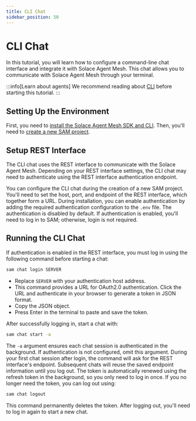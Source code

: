 ```yaml
---
title: CLI Chat
sidebar_position: 50
---
```


# CLI Chat

In this tutorial, you will learn how to configure a command-line chat interface and integrate it with Solace Agent Mesh. This chat allows you to communicate with Solace Agent Mesh through your terminal.

:::info[Learn about agents]
We recommend reading about [CLI](../concepts/cli.md) before starting this tutorial.
:::

## Setting Up the Environment

First, you need to [install the Solace Agent Mesh SDK and CLI](../getting-started/installation.md). Then, you'll need to [create a new SAM project](../getting-started/quick-start.md).

## Setup REST Interface

The CLI chat uses the REST interface to communicate with the Solace Agent Mesh. Depending on your REST interface settings, the CLI chat may need to authenticate using the REST interface authentication endpoint.

You can configure the CLI chat during the creation of a new SAM project. You'll need to set the host, port, and endpoint of the REST interface, which together form a URL. During installation, you can enable authentication by adding the required authentication configuration to the `.env` file. The authentication is disabled by default. If authentication is enabled, you'll need to log in to SAM; otherwise, login is not required.

## Running the CLI Chat

If authentication is enabled in the REST interface, you must log in using the following command before starting a chat:

```sh
sam chat login SERVER
```

- Replace `SERVER` with your authentication host address. 
- This command provides a URL for OAuth2.0 authentication. Click the URL and authenticate in your browser to generate a token in JSON format. 
- Copy the JSON object.
- Press Enter in the terminal to paste and save the token.

After successfully logging in, start a chat with:

```sh
sam chat start -a
```

The `-a` argument ensures each chat session is authenticated in the background. If authentication is not configured, omit this argument.
During your first chat session after login, the command will ask for the REST interface's endpoint. Subsequent chats will reuse the saved endpoint information until you log out.
The token is automatically renewed using the refresh token in the background, so you only need to log in once. If you no longer need the token, you can log out using:

```sh
sam chat logout
```

This command permanently deletes the token. After logging out, you'll need to log in again to start a new chat.


